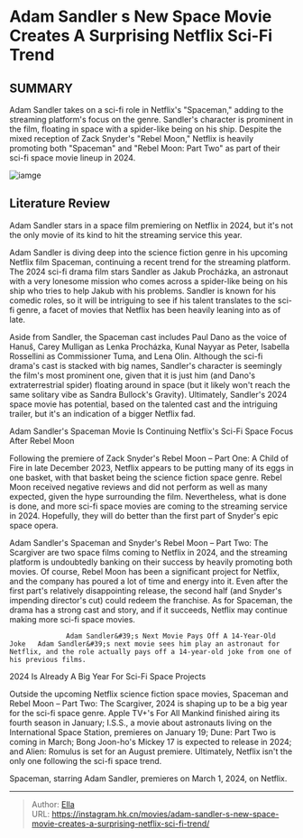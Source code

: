 # Adam Sandler s New Space Movie Creates A Surprising Netflix Sci-Fi Trend


## SUMMARY 



  Adam Sandler takes on a sci-fi role in Netflix&#39;s &#34;Spaceman,&#34; adding to the streaming platform&#39;s focus on the genre.   Sandler&#39;s character is prominent in the film, floating in space with a spider-like being on his ship.   Despite the mixed reception of Zack Snyder&#39;s &#34;Rebel Moon,&#34; Netflix is heavily promoting both &#34;Spaceman&#34; and &#34;Rebel Moon: Part Two&#34; as part of their sci-fi space movie lineup in 2024.  

![iamge](https://static1.srcdn.com/wordpress/wp-content/uploads/2024/01/adam-sandler-from-the-cobbler.jpg)

## Literature Review

Adam Sandler stars in a space film premiering on Netflix in 2024, but it&#39;s not the only movie of its kind to hit the streaming service this year.




Adam Sandler is diving deep into the science fiction genre in his upcoming Netflix film Spaceman, continuing a recent trend for the streaming platform. The 2024 sci-fi drama film stars Sandler as Jakub Procházka, an astronaut with a very lonesome mission who comes across a spider-like being on his ship who tries to help Jakub with his problems. Sandler is known for his comedic roles, so it will be intriguing to see if his talent translates to the sci-fi genre, a facet of movies that Netflix has been heavily leaning into as of late.




Aside from Sandler, the Spaceman cast includes Paul Dano as the voice of Hanuš, Carey Mulligan as Lenka Procházka, Kunal Nayyar as Peter, Isabella Rossellini as Commissioner Tuma, and Lena Olin. Although the sci-fi drama&#39;s cast is stacked with big names, Sandler&#39;s character is seemingly the film&#39;s most prominent one, given that it is just him (and Dano&#39;s extraterrestrial spider) floating around in space (but it likely won&#39;t reach the same solitary vibe as Sandra Bullock&#39;s Gravity). Ultimately, Sandler&#39;s 2024 space movie has potential, based on the talented cast and the intriguing trailer, but it&#39;s an indication of a bigger Netflix fad.


 Adam Sandler&#39;s Spaceman Movie Is Continuing Netflix&#39;s Sci-Fi Space Focus After Rebel Moon 
          

Following the premiere of Zack Snyder&#39;s Rebel Moon – Part One: A Child of Fire in late December 2023, Netflix appears to be putting many of its eggs in one basket, with that basket being the science fiction space genre. Rebel Moon received negative reviews and did not perform as well as many expected, given the hype surrounding the film. Nevertheless, what is done is done, and more sci-fi space movies are coming to the streaming service in 2024. Hopefully, they will do better than the first part of Snyder&#39;s epic space opera.




Adam Sandler&#39;s Spaceman and Snyder&#39;s Rebel Moon – Part Two: The Scargiver are two space films coming to Netflix in 2024, and the streaming platform is undoubtedly banking on their success by heavily promoting both movies. Of course, Rebel Moon has been a significant project for Netflix, and the company has poured a lot of time and energy into it. Even after the first part&#39;s relatively disappointing release, the second half (and Snyder&#39;s impending director&#39;s cut) could redeem the franchise. As for Spaceman, the drama has a strong cast and story, and if it succeeds, Netflix may continue making more sci-fi space movies.

                  Adam Sandler&#39;s Next Movie Pays Off A 14-Year-Old Joke   Adam Sandler&#39;s next movie sees him play an astronaut for Netflix, and the role actually pays off a 14-year-old joke from one of his previous films.   



 2024 Is Already A Big Year For Sci-Fi Space Projects 
         




Outside the upcoming Netflix science fiction space movies, Spaceman and Rebel Moon – Part Two: The Scargiver, 2024 is shaping up to be a big year for the sci-fi space genre. Apple TV&#43;&#39;s For All Mankind finished airing its fourth season in January; I.S.S., a movie about astronauts living on the International Space Station, premieres on January 19; Dune: Part Two is coming in March; Bong Joon-ho&#39;s Mickey 17 is expected to release in 2024; and Alien: Romulus is set for an August premiere. Ultimately, Netflix isn&#39;t the only one following the sci-fi space trend.



Spaceman, starring Adam Sandler, premieres on March 1, 2024, on Netflix.





---

> Author: [Ella](https://instagram.hk.cn/)  
> URL: https://instagram.hk.cn/movies/adam-sandler-s-new-space-movie-creates-a-surprising-netflix-sci-fi-trend/  

